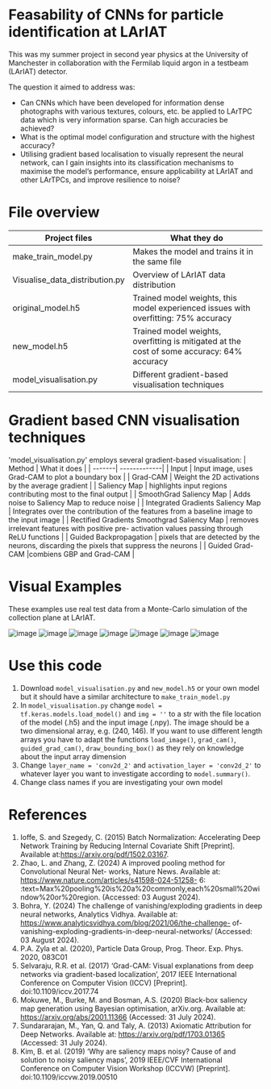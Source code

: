 # Feasability of CNNs for particle identification at LArIAT

This was my summer project in second year physics at the University of Manchester in collaboration with the Fermilab liquid argon in a testbeam (LArIAT) detector. 

The question it aimed to address was:
- Can CNNs which have been developed for information dense photographs with various textures, colours, etc. be applied to LArTPC data which is very information sparse. Can high accuracies be achieved?
- What is the optimal model configuration and structure with the highest accuracy?
- Utilising gradient based localisation to visually represent the neural network, can I gain insights into its classification mechanisms to maximise the model’s performance, ensure applicability at LArIAT and other LArTPCs, and improve resilience to noise?

# File overview

| Project files | What they do |
| --------------| -------------|
| make_train_model.py | Makes the model and trains it in the same file |
| Visualise_data_distribution.py | Overview of LArIAT data distribution |
| original_model.h5 | Trained model weights, this model experienced issues with overfitting: 75% accuracy|
| new_model.h5 | Trained model weights, overfitting is mitigated at the cost of some accuracy: 64% accuracy |
| model_visualisation.py | Different gradient-based visualisation techniques |


# Gradient based CNN visualisation techniques
'model_visualisation.py' employs several gradient-based visualisation:
| Method | What it does |
| -------| -------------|
| Input | Input image, uses Grad-CAM to plot a boundary box |
| Grad-CAM | Weight the 2D activations by the average gradient |
| Saliency Map | highlights input regions contributing most to the final output |
| SmoothGrad Saliency Map | Adds noise to Saliency Map to reduce noise |
| Integrated Gradients Saliency Map | Integrates over the contribution of the features from a baseline image to the input image |
| Rectified Gradients Smoothgrad Saliency Map | removes irrelevant features with positive pre- activation values passing through ReLU functions |
| Guided Backpropagation | pixels that are detected by the neurons, discarding the pixels that suppress the neurons |
| Guided Grad-CAM |combiens GBP and Grad-CAM |

# Visual Examples
These examples use real test data from a Monte-Carlo simulation of the collection plane at LArIAT. 

![image](https://github.com/user-attachments/assets/28f2fc43-3a20-46b8-bfc6-bbafff0b3e6e)
![image](https://github.com/user-attachments/assets/1c881eac-e911-4607-aaa0-f768f0894a77)
![image](https://github.com/user-attachments/assets/409315d0-1cc1-4352-a10b-000008ec0ee7)
![image](https://github.com/user-attachments/assets/e6f5e6b5-c4b1-4b26-9688-0c45f44fdfe5)
![image](https://github.com/user-attachments/assets/f3b364f3-064e-43fe-bc36-c5d302a9fd58)
![image](https://github.com/user-attachments/assets/650ef56f-d4a2-4a56-97c4-c00fb6d2a74a)
![image](https://github.com/user-attachments/assets/47e089f8-8093-4d60-a0e8-dfa999ed2b73)


# Use this code
1. Download `model_visualisation.py` and `new_model.h5` or your own model but it should have a similar architecture to `make_train_model.py`
2. In `model_visualisation.py` change `model = tf.keras.models.load_model()` and `img = ''` to a str with the file location of the model (.h5) and the input image (.npy). The image should be a two dimensional array, e.g. (240, 146). If you want to use different length arrays you have to adapt the functions `load_image()`, `grad_cam()`, `guided_grad_cam()`, `draw_bounding_box()` as they rely on knowledge about the input array dimension
3. Change `layer_name = 'conv2d_2'` and `activation_layer = 'conv2d_2'` to whatever layer you want to investigate according to `model.summary()`. 
4. Change class names if you are investigating your own model


# References
1. Ioffe, S. and Szegedy, C. (2015) Batch Normalization: Accelerating Deep Network Training
by Reducing Internal Covariate Shift [Preprint]. Available at:https://arxiv.org/pdf/1502.03167.
2. Zhao, L. and Zhang, Z. (2024) A improved pooling method for Convolutional Neural Net- works, Nature News. Available at: https://www.nature.com/articles/s41598-024-51258-
6: :text=Max%20pooling%20is%20a%20commonly,each%20small%20window%20or%20region. (Accessed: 03 August 2024).
3. Bohra, Y. (2024) The challenge of vanishing/exploding gradients in deep neural networks, Analytics Vidhya. Available at: https://www.analyticsvidhya.com/blog/2021/06/the-challenge- of-vanishing-exploding-gradients-in-deep-neural-networks/ (Accessed: 03 August 2024).
4. P.A. Zyla et al. (2020), Particle Data Group, Prog. Theor. Exp. Phys. 2020, 083C01
5. Selvaraju, R.R. et al. (2017) ‘Grad-CAM: Visual explanations from deep networks via gradient-based localization’, 2017 IEEE International Conference on Computer Vision (ICCV) [Preprint]. doi:10.1109/iccv.2017.74
6. Mokuwe, M., Burke, M. and Bosman, A.S. (2020) Black-box saliency map generation using Bayesian optimisation, arXiv.org. Available at: https://arxiv.org/abs/2001.11366 (Accessed: 31 July 2024).
7. Sundararajan, M., Yan, Q. and Taly, A. (2013) Axiomatic Attribution for Deep Networks. Available at: https://arxiv.org/pdf/1703.01365 (Accessed: 31 July 2024).
8. Kim, B. et al. (2019) ‘Why are saliency maps noisy? Cause of and solution to noisy saliency maps’, 2019 IEEE/CVF International Conference on Computer Vision Workshop (ICCVW) [Preprint]. doi:10.1109/iccvw.2019.00510



 
